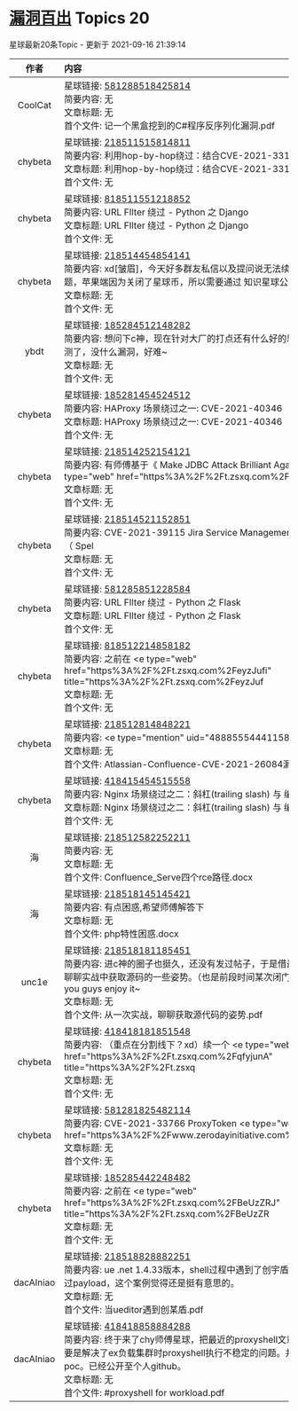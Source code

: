 # [漏洞百出](https://public.zsxq.com/groups/555848225184.html) Topics 20

星球最新20条Topic - 更新于 2021-09-16 21:39:14

|作者|内容|发表时间|
|:---:|:---|:---|
|CoolCat|星球链接: [581288518425814](https://wx.zsxq.com/dweb2/index/topic_detail/581288518425814) <br />简要内容: 无<br />文章标题: 无<br />首个文件: 记一个黑盒挖到的C#程序反序列化漏洞.pdf|2021-09-15 19:14:49|
|chybeta|星球链接: [218511515814811](https://wx.zsxq.com/dweb2/index/topic_detail/218511515814811) <br />简要内容: 利用hop-by-hop绕过：结合CVE-2021-33197<br />文章标题: 利用hop-by-hop绕过：结合CVE-2021-33197<br />首个文件: 无|2021-09-14 18:33:19|
|chybeta|星球链接: [818511551218852](https://wx.zsxq.com/dweb2/index/topic_detail/818511551218852) <br />简要内容: URL FIlter 绕过 - Python 之 Django<br />文章标题: URL FIlter 绕过 - Python 之 Django<br />首个文件: 无|2021-09-13 17:56:04|
|chybeta|星球链接: [218514454854141](https://wx.zsxq.com/dweb2/index/topic_detail/218514454854141) <br />简要内容: xd[皱眉]，今天好多群友私信以及提问说无法续费。安卓端应该没问题，苹果端因为关闭了星球币，所以需要通过 知识星球公众号 渠道了<br />文章标题: 无<br />首个文件: 无|2021-09-11 11:25:56|
|ybdt|星球链接: [185284512148282](https://wx.zsxq.com/dweb2/index/topic_detail/185284512148282) <br />简要内容: 想问下c神，现在针对大厂的打点还有什么好的思路吗，子域、c段都测了，没什么漏洞，好难~<br />文章标题: 无<br />首个文件: 无|2021-09-11 09:57:28|
|chybeta|星球链接: [185281454524512](https://wx.zsxq.com/dweb2/index/topic_detail/185281454524512) <br />简要内容: HAProxy 场景绕过之一: CVE-2021-40346<br />文章标题: HAProxy 场景绕过之一: CVE-2021-40346<br />首个文件: 无|2021-09-09 20:23:18|
|chybeta|星球链接: [218514252154121](https://wx.zsxq.com/dweb2/index/topic_detail/218514252154121) <br />简要内容: 有师傅基于《 Make JDBC Attack Brilliant Again   》（ <e type="web" href="https%3A%2F%2Ft.zsxq.com%2FBeUzZRJ"<br />文章标题: 无<br />首个文件: 无|2021-09-09 13:57:57|
|chybeta|星球链接: [218514521152851](https://wx.zsxq.com/dweb2/index/topic_detail/218514521152851) <br />简要内容: CVE-2021-39115 Jira Service Management Server 的模板注入（ Spel<br />文章标题: 无<br />首个文件: 无|2021-09-08 17:19:45|
|chybeta|星球链接: [581285851228584](https://wx.zsxq.com/dweb2/index/topic_detail/581285851228584) <br />简要内容: URL FIlter 绕过 - Python 之 Flask<br />文章标题: URL FIlter 绕过 - Python 之 Flask<br />首个文件: 无|2021-09-06 19:47:01|
|chybeta|星球链接: [818512214858182](https://wx.zsxq.com/dweb2/index/topic_detail/818512214858182) <br />简要内容: 之前在 <e type="web" href="https%3A%2F%2Ft.zsxq.com%2FeyzJufi" title="https%3A%2F%2Ft.zsxq.com%2FeyzJuf<br />文章标题: 无<br />首个文件: 无|2021-09-05 22:01:38|
|chybeta|星球链接: [218512814848221](https://wx.zsxq.com/dweb2/index/topic_detail/218512814848221) <br />简要内容: <e type="hashtag" hid="452584848158" title="%23CVE%23" /> <e type="mention" uid="48885554441158" tit<br />文章标题: 无<br />首个文件: Atlassian-Confluence-CVE-2021-26084漏洞分析.pdf|2021-09-03 14:41:16|
|chybeta|星球链接: [418415454515558](https://wx.zsxq.com/dweb2/index/topic_detail/418415454515558) <br />简要内容: Nginx 场景绕过之二：斜杠(trailing slash) 与 编码 <br />文章标题: Nginx 场景绕过之二：斜杠(trailing slash) 与 编码<br />首个文件: 无|2021-09-02 18:00:51|
|海|星球链接: [218512582252211](https://wx.zsxq.com/dweb2/index/topic_detail/218512582252211) <br />简要内容: 无<br />文章标题: 无<br />首个文件: Confluence_Serve四个rce路径.docx|2021-09-02 14:40:50|
|海|星球链接: [218518145145421](https://wx.zsxq.com/dweb2/index/topic_detail/218518145145421) <br />简要内容: 有点困惑,希望师傅解答下<br />文章标题: 无<br />首个文件: php特性困惑.docx|2021-09-01 13:11:26|
|unc1e|星球链接: [218518181185451](https://wx.zsxq.com/dweb2/index/topic_detail/218518181185451) <br />简要内容: 进c神的圈子也挺久，还没有发过帖子，于是借最近的一个案例，来聊聊实战中获取源码的一些姿势。（也是前段时间某次闭门分享的素材：hope you guys enjoy it~<br />文章标题: 无<br />首个文件: 从一次实战，聊聊获取源代码的姿势.pdf|2021-08-31 23:17:48|
|chybeta|星球链接: [418418181851548](https://wx.zsxq.com/dweb2/index/topic_detail/418418181851548) <br />简要内容: （重点在分割线下？xd）续一个  <e type="web" href="https%3A%2F%2Ft.zsxq.com%2FqfyjunA" title="https%3A%2F%2Ft.zsxq<br />文章标题: 无<br />首个文件: 无|2021-08-31 22:37:03|
|chybeta|星球链接: [581281825482114](https://wx.zsxq.com/dweb2/index/topic_detail/581281825482114) <br />简要内容: CVE-2021-33766 ProxyToken <e type="web" href="https%3A%2F%2Fwww.zerodayinitiative.com%2Fblog%2F2021%<br />文章标题: 无<br />首个文件: 无|2021-08-31 15:39:21|
|chybeta|星球链接: [185285442248482](https://wx.zsxq.com/dweb2/index/topic_detail/185285442248482) <br />简要内容: 之前在 <e type="web" href="https%3A%2F%2Ft.zsxq.com%2FBeUzZRJ" title="https%3A%2F%2Ft.zsxq.com%2FBeUzZR<br />文章标题: 无<br />首个文件: 无|2021-08-30 12:33:15|
|dacAIniao|星球链接: [218518828882251](https://wx.zsxq.com/dweb2/index/topic_detail/218518828882251) <br />简要内容: ue .net 1.4.33版本，shell过程中遇到了创宇盾，根据源码构造了绕过payload，这个案例觉得还是挺有意思的。<br />文章标题: 无<br />首个文件: 当ueditor遇到创某盾.pdf|2021-08-28 13:14:55|
|dacAIniao|星球链接: [418418858884288](https://wx.zsxq.com/dweb2/index/topic_detail/418418858884288) <br />简要内容: 终于来了chy师傅星球，把最近的proxyshell文章都发进来。这个主要是解决了ex负载集群时proxyshell执行不稳定的问题。并写了对应解决的poc。已经公开至个人github。<br />文章标题: 无<br />首个文件: #proxyshell for workload.pdf|2021-08-28 13:10:18|
